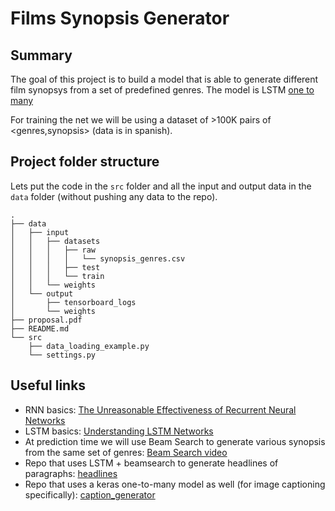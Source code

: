 # Films Synopsis Generator

## Summary
The goal of this project is to build a model that is able to generate different film synopsys from a set of predefined genres. The model is LSTM [one to many](http://karpathy.github.io/assets/rnn/diags.jpeg)

For training the net we will be using a dataset of >100K pairs of <genres,synopsis> (data is in spanish).

## Project folder structure
Lets put the code in the `src` folder and all the input and output data in the `data` folder (without pushing any data to the repo).
```
.
├── data
│   ├── input
│   │   ├── datasets
│   │   │   ├── raw
│   │   │   │   └── synopsis_genres.csv
│   │   │   ├── test
│   │   │   └── train
│   │   └── weights
│   └── output
│       ├── tensorboard_logs
│       └── weights
├── proposal.pdf
├── README.md
└── src
    ├── data_loading_example.py
    └── settings.py
```


## Useful links
- RNN basics: [The Unreasonable Effectiveness of Recurrent Neural Networks](http://karpathy.github.io/2015/05/21/rnn-effectiveness/)
- LSTM basics: [Understanding LSTM Networks](http://colah.github.io/posts/2015-08-Understanding-LSTMs/)
- At prediction time we will use Beam Search to generate various synopsis from the same set of genres: [Beam Search video](https://www.youtube.com/watch?v=UXW6Cs82UKo)
- Repo that uses LSTM + beamsearch to generate headlines of paragraphs: [headlines](https://github.com/udibr/headlines)
- Repo that uses a keras one-to-many model as well (for image captioning specifically): [caption_generator](https://github.com/anuragmishracse/caption_generator)

